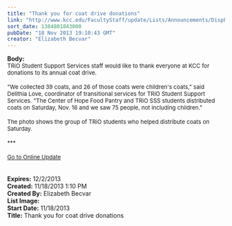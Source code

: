 ```yaml
---
title: "Thank you for coat drive donations"
link: "http://www.kcc.edu/FacultyStaff/update/Lists/Announcements/DispForm.aspx?ID=1328"
sort_date: 1384801843000
pubDate: "18 Nov 2013 19:10:43 GMT"
creator: "Elizabeth Becvar"
---
```


<div><b>Body:</b> <div class="ExternalClass8BB8BC52DD4547A788CCE66C6400C759">
<div><font size="2">TRiO Student Support Services staff would like to thank everyone at KCC for donations to its annual coat drive.</font></div>
<div><font size="2"></font> </div>
<div><font size="2">&quot;We collected 39 coats, and 26 of those coats were children's coats,&quot; said Delithia Love, coordinator of transitional services for TRiO Student Support Services. &quot;The Center of Hope Food Pantry and TRiO SSS students distributed coats on Saturday, Nov. 16 and we saw 75 people, not including children.&quot;</font></div>
<div><font size="2"></font> </div>
<div><font size="2">The photo shows the group of TRiO students who helped distribute coats on Saturday.</font></div>
<div><font size="2"></font> </div>
<div><font size="2">***</font></div>
<div><font size="2"></font> </div>
<div><font size="2"><a href="/FacultyStaff/update/Pages/dailyupdate.aspx">Go to Online Update</a></font></div>
<div><font size="2"></font> </div>
<div><font size="2"></font> </div></div></div>
<div><b>Expires:</b> 12/2/2013</div>
<div><b>Created:</b> 11/18/2013 1:10 PM</div>
<div><b>Created By:</b> Elizabeth Becvar</div>
<div><b>List Image:</b> <a href="http://www.kcc.edu/FacultyStaff/update/PublishingImages/TRiO_coat_drive_photo.jpg"></a></div>
<div><b>Start Date:</b> 11/18/2013</div>
<div><b>Title:</b> Thank you for coat drive donations</div>
